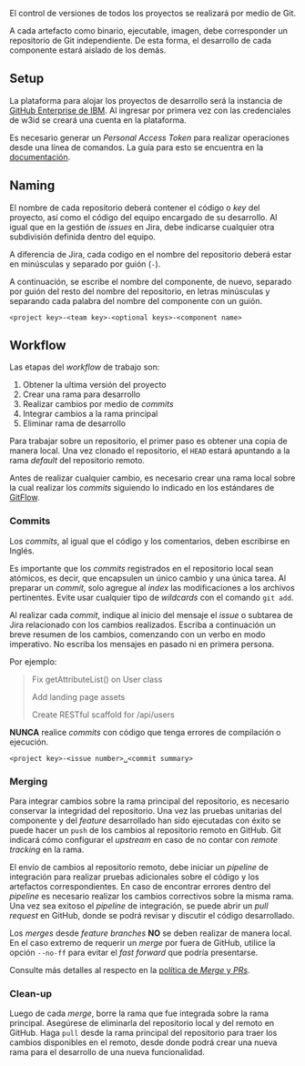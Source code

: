 El control de versiones de todos los proyectos se realizará por medio de Git.

A cada artefacto como binario, ejecutable, imagen, debe corresponder un repositorio
de Git independiente. De esta forma, el desarrollo de cada componente estará
aislado de los demás.

## Setup

La plataforma para alojar los proyectos de desarrollo será la instancia de
[GitHub Enterprise de IBM][github-ibm].
Al ingresar por primera vez con las credenciales de w3id
se creará una cuenta en la plataforma.

Es necesario generar un _Personal Access Token_ para realizar operaciones desde
una línea de comandos.
La guía para esto se encuentra en la [documentación][token-docs].

## Naming

El nombre de cada repositorio deberá contener el código o _key_ del proyecto,
así como el código del equipo encargado de su desarrollo.
Al igual que en la gestión de _issues_ en Jira, debe indicarse cualquier otra
subdivisión definida dentro del equipo.

A diferencia de Jira, cada codigo en el nombre del repositorio deberá estar
en minúsculas y separado por guión (`-`).

A continuación, se escribe el nombre del componente, de nuevo, separado por guión
del resto del nombre del repositorio, en letras minúsculas y separando cada
palabra del nombre del componente con un guión.

```
<project key>-<team key>-<optional keys>-<component name>
```

## Workflow

Las etapas del _workflow_ de trabajo son:

1. Obtener la ultima versión del proyecto
2. Crear una rama para desarrollo
3. Realizar cambios por medio de _commits_
4. Integrar cambios a la rama principal 
5. Eliminar rama de desarrollo

Para trabajar sobre un repositorio, el primer paso es obtener una copia de manera
local. Una vez clonado el repositorio, el `HEAD` estará apuntando a la rama _default_
del repositorio remoto.

Antes de realizar cualquier cambio, es necesario crear una rama local sobre la
cual realizar los _commits_ siguiendo lo indicado en los estándares de
[GitFlow](gitflow).

### Commits

Los _commits_, al igual que el código y los comentarios, deben escribirse en Inglés.

Es importante que los _commits_ registrados en el repositorio local sean atómicos,
es decir, que encapsulen un único cambio y una única tarea.
Al preparar un _commit_, solo agregue al _index_ las modificaciones a los
archivos pertinentes.
Evite usar cualquier tipo de _wildcards_ con el comando `git add`. 

Al realizar cada _commit_, indique al inicio del mensaje el _issue_ o subtarea
de Jira relacionado con los cambios realizados. Escriba a continuación un breve
resumen de los cambios, comenzando con un verbo en modo imperativo.
No escriba los mensajes en pasado ni en primera persona.

Por ejemplo:
> Fix getAttributeList() on User class
>
> Add landing page assets
>
> Create RESTful scaffold for /api/users

**NUNCA** realice _commits_ con código que tenga errores de compilación o ejecución.

```
<project key>-<issue number>␣<commit summary>
```

### Merging

Para integrar cambios sobre la rama principal del repositorio, es necesario conservar
la integridad del repositorio. Una vez las pruebas unitarias del componente y del
_feature_ desarrollado han sido ejecutadas con éxito se puede hacer un `push` de 
los cambios al repositorio remoto en GitHub. Git indicará cómo configurar
el _upstream_ en caso de no contar con _remote tracking_ en la rama.

El envío de cambios al repositorio remoto, debe iniciar un _pipeline_ de integración
para realizar pruebas adicionales sobre el código y los artefactos correspondientes.
En caso de encontrar errores dentro del _pipeline_ es necesario realizar los
cambios correctivos sobre la misma rama.
Una vez sea exitoso el _pipeline_ de integración, se puede abrir un _pull request_
en GitHub, donde se podrá revisar y discutir el código desarrollado.

Los _merges_ desde _feature branches_ **NO** se deben realizar de manera local.
En el caso extremo de requerir un _merge_ por fuera de GitHub, utilice la opción
`--no-ff` para evitar el _fast forward_ que podría presentarse.

Consulte más detalles al respecto en la [política de _Merge_ y _PRs_](merge-policy).
<!-- TODO: merge policy link -->

### Clean-up

Luego de cada _merge_, borre la rama que fue integrada sobre la rama principal.
Asegúrese de eliminarla del repositorio local y del remoto en GitHub.
Haga `pull` desde la rama principal del repositorio para traer los cambios
disponibles en el remoto, desde donde podrá crear una nueva rama para el
desarrollo de una nueva funcionalidad.

[github-ibm]: https://github.ibm.com
[token-docs]: https://docs.github.com/en/enterprise-server@2.21/github/authenticating-to-github/creating-a-personal-access-token
